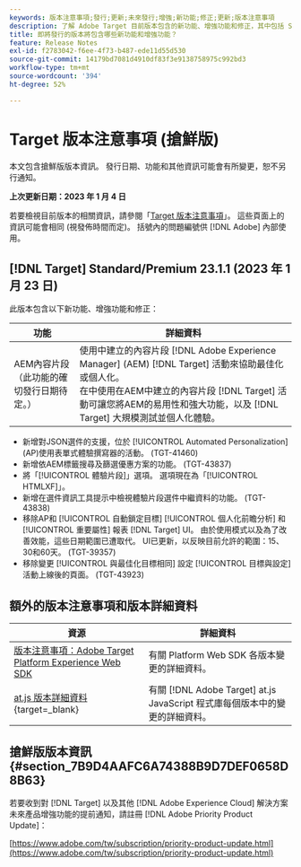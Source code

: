 ```yaml
---
keywords: 版本注意事項;發行;更新;未來發行;增強;新功能;修正;更新;版本注意事項
description: 了解 Adobe Target 目前版本包含的新功能、增強功能和修正，其中包括 SDK、API 和 JavaScript 程式庫。
title: 即將發行的版本將包含哪些新功能和增強功能？
feature: Release Notes
exl-id: f2783042-f6ee-4f73-b487-ede11d55d530
source-git-commit: 14179bd7081d4910df83f3e9138758975c992bd3
workflow-type: tm+mt
source-wordcount: '394'
ht-degree: 52%

---
```


# Target 版本注意事項 (搶鮮版)

本文包含搶鮮版版本資訊。 發行日期、功能和其他資訊可能會有所變更，恕不另行通知。

**上次更新日期：2023 年 1 月 4 日**

若要檢視目前版本的相關資訊，請參閱「[Target 版本注意事項](release-notes.md)」。 這些頁面上的資訊可能會相同 (視發佈時間而定)。 括號內的問題編號供 [!DNL Adobe] 內部使用。

## [!DNL Target] Standard/Premium 23.1.1 (2023 年 1 月 23 日)

此版本包含以下新功能、增強功能和修正：

| 功能 | 詳細資料 |
| --- | --- |
| AEM內容片段<br>（此功能的確切發行日期待定。） | 使用中建立的內容片段 [!DNL Adobe Experience Manager] (AEM) [!DNL Target] 活動來協助最佳化或個人化。<br>在中使用在AEM中建立的內容片段 [!DNL Target] 活動可讓您將AEM的易用性和強大功能，以及 [!DNL Target] 大規模測試並個人化體驗。 |

* 新增對JSON選件的支援，位於 [!UICONTROL Automated Personalization] (AP)使用表單式體驗撰寫器的活動。 (TGT-41460)
* 新增依AEM標籤搜尋及篩選優惠方案的功能。 (TGT-43837)
* 將「[!UICONTROL 體驗片段]」選項。 選項現在為「[!UICONTROL HTMLXF]」。
* 新增在選件資訊工具提示中檢視體驗片段選件中繼資料的功能。 (TGT-43838)
* 移除AP和 [!UICONTROL 自動鎖定目標] [!UICONTROL 個人化前瞻分析] 和 [!UICONTROL 重要屬性] 報表 [!DNL Target] UI。 由於使用模式以及為了改善效能，這些日期範圍已遭取代。 UI已更新，以反映目前允許的範圍：15、30和60天。 (TGT-39357)
* 移除變更 [!UICONTROL 與最佳化目標相同] 設定 [!UICONTROL 目標與設定] 活動上線後的頁面。 (TGT-43923)

## 額外的版本注意事項和版本詳細資料

| 資源 | 詳細資料 |
|--- |--- |
| [版本注意事項：Adobe Target Platform Experience Web SDK](https://experienceleague.adobe.com/docs/experience-platform/edge/release-notes.html?lang=zh-Hant) | 有關 Platform Web SDK 各版本變更的詳細資料。 |
| [at.js 版本詳細資料](https://developer.adobe.com/target/implement/client-side/atjs/target-atjs-versions/){target=_blank} | 有關 [!DNL Adobe Target] at.js JavaScript 程式庫每個版本中的變更的詳細資料。 |


## 搶鮮版版本資訊 {#section_7B9D4AAFC6A74388B9D7DEF0658D8B63}

若要收到對 [!DNL Target] 以及其他 [!DNL Adobe Experience Cloud] 解決方案未來產品增強功能的提前通知，請註冊 [!DNL Adobe Priority Product Update]：

[https://www.adobe.com/tw/subscription/priority-product-update.html](https://www.adobe.com/tw/subscription/priority-product-update.html)
